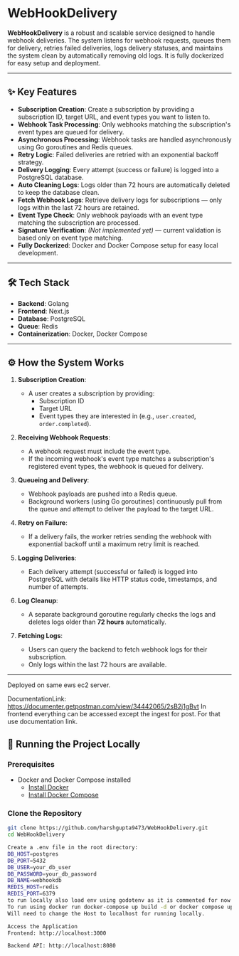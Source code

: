 # WebHookDelivery

**WebHookDelivery** is a robust and scalable service designed to handle webhook deliveries. The system listens for webhook requests, queues them for delivery, retries failed deliveries, logs delivery statuses, and maintains the system clean by automatically removing old logs. It is fully dockerized for easy setup and deployment.

---

## ✨ Key Features
- **Subscription Creation**: Create a subscription by providing a subscription ID, target URL, and event types you want to listen to.
- **Webhook Task Processing**: Only webhooks matching the subscription's event types are queued for delivery.
- **Asynchronous Processing**: Webhook tasks are handled asynchronously using Go goroutines and Redis queues.
- **Retry Logic**: Failed deliveries are retried with an exponential backoff strategy.
- **Delivery Logging**: Every attempt (success or failure) is logged into a PostgreSQL database.
- **Auto Cleaning Logs**: Logs older than 72 hours are automatically deleted to keep the database clean.
- **Fetch Webhook Logs**: Retrieve delivery logs for subscriptions — only logs within the last 72 hours are retained.
- **Event Type Check**: Only webhook payloads with an event type matching the subscription are processed.
- **Signature Verification**: *(Not implemented yet)* — current validation is based only on event type matching.
- **Fully Dockerized**: Docker and Docker Compose setup for easy local development.

---

## 🛠 Tech Stack
- **Backend**: Golang
- **Frontend**: Next.js
- **Database**: PostgreSQL
- **Queue**: Redis
- **Containerization**: Docker, Docker Compose

---

## ⚙️ How the System Works

1. **Subscription Creation**:
   - A user creates a subscription by providing:
     - Subscription ID
     - Target URL
     - Event types they are interested in (e.g., `user.created`, `order.completed`).

2. **Receiving Webhook Requests**:
   - A webhook request must include the event type.
   - If the incoming webhook's event type matches a subscription's registered event types, the webhook is queued for delivery.

3. **Queueing and Delivery**:
   - Webhook payloads are pushed into a Redis queue.
   - Background workers (using Go goroutines) continuously pull from the queue and attempt to deliver the payload to the target URL.

4. **Retry on Failure**:
   - If a delivery fails, the worker retries sending the webhook with exponential backoff until a maximum retry limit is reached.

5. **Logging Deliveries**:
   - Each delivery attempt (successful or failed) is logged into PostgreSQL with details like HTTP status code, timestamps, and number of attempts.

6. **Log Cleanup**:
   - A separate background goroutine regularly checks the logs and deletes logs older than **72 hours** automatically.

7. **Fetching Logs**:
   - Users can query the backend to fetch webhook logs for their subscription.
   - Only logs within the last 72 hours are available.

---
Deployed on same ews ec2 server.


DocumentationLink: https://documenter.getpostman.com/view/34442065/2sB2j1gBvt
In frontend everything can be accessed except the ingest for post.
For that use documentation link.

## 🚀 Running the Project Locally

### Prerequisites
- Docker and Docker Compose installed
  - [Install Docker](https://docs.docker.com/get-docker/)
  - [Install Docker Compose](https://docs.docker.com/compose/install/)

### Clone the Repository
```bash
git clone https://github.com/harshgupta9473/WebHookDelivery.git
cd WebHookDelivery

Create a .env file in the root directory:
DB_HOST=postgres
DB_PORT=5432
DB_USER=your_db_user
DB_PASSWORD=your_db_password
DB_NAME=webhookdb
REDIS_HOST=redis
REDIS_PORT=6379
to run locally also load env using godotenv as it is commented for now to run locally without docker.
To run using docker run docker-compose up build -d or docker compose up -d
Will need to change the Host to localhost for running locally.

Access the Application
Frontend: http://localhost:3000

Backend API: http://localhost:8080


